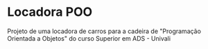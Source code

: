 # Locadora POO
Projeto de uma locadora de carros para a cadeira de "Programação Orientada a Objetos" do curso Superior em ADS - Univali


